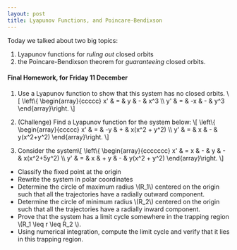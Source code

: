 ```yaml
---
layout: post
title: Lyapunov Functions, and Poincare-Bendixson
---
```


Today we talked about two big topics:

  1. Lyapunov functions for _ruling out_ closed orbits
  2. the Poincare-Bendixson theorem for _guaranteeing_ closed orbits.

#### Final Homework, for Friday 11 December

1. Use a Lyapunov function to show that this system has no closed orbits.
\\[
\left\\{ \begin{array}{ccccc} x' & = & y & - & x^3 \\\\ y' & = & -x & - & y^3 \end{array}\right.
\\]

2. (Challenge) Find a Lyapunov function for the system below:
\\[
\left\\{ \begin{array}{ccccc} x' & = & -y & + & x(x^2 + y^2) \\\\ y' & = & x & - & y(x^2+y^2) \end{array}\right.
\\]


3. Consider the system\\[
\left\\{ \begin{array}{ccccccc} x' & = x & - & y & - & x(x^2+5y^2) \\\\ y' & = & x & + y &  - & y(x^2 + y^2) \end{array}\right.
\\]
  * Classify the fixed point at the origin
  * Rewrite the system in polar coordinates
  * Determine the circle of maximum radius \\(R_1\\) centered on the origin
    such that all the trajectories have a radially outward component.
  * Determine the circle of minimum radius \\(R_2\\) centered on the origin
    such that all the trajectories have a radially inward component.
  * Prove that the system has a limit cycle somewhere in the trapping region
    \\(R_1 \leq r \leq R_2 \\).
  * Using numerical integration, compute the limit cycle and verify that it lies
    in this trapping region.
